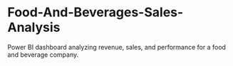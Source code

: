 # Food-And-Beverages-Sales-Analysis
Power BI dashboard analyzing revenue, sales, and performance for a food and beverage company.
